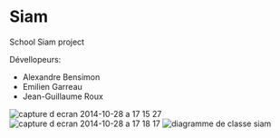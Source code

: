 Siam
====

School Siam project

Dévellopeurs:
- Alexandre Bensimon
- Emilien Garreau
- Jean-Guillaume Roux

![capture d ecran 2014-10-28 a 17 15 27](https://cloud.githubusercontent.com/assets/9430924/4812041/3c251a5e-5ebe-11e4-93f9-71ecbea019c7.png)
![capture d ecran 2014-10-28 a 17 18 17](https://cloud.githubusercontent.com/assets/9430924/4812018/0f9ae536-5ebe-11e4-829d-d609223a2059.png)
![diagramme de classe siam](https://cloud.githubusercontent.com/assets/9430924/4811927/71227112-5ebd-11e4-8bf8-6a3e68e3f3f5.jpg)
